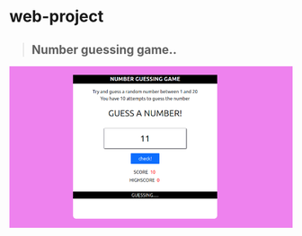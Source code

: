 # web-project
>  ## Number guessing game..


![sample](https://raw.githubusercontent.com/xdashutosh/web-project/main/Screenshot%20from%202021-12-26%2017-02-38.png)
